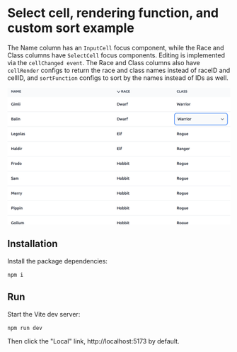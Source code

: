 # Select cell, rendering function, and custom sort example

The Name column has an ```InputCell``` focus component, while the Race and Class columns have ```SelectCell``` focus components. Editing is implemented via the ```cellChanged event```. The Race and Class columns also have ```cellRender``` configs to return the race and class names instead of raceID and cellID, and ```sortFunction``` configs to sort by the names instead of IDs as well.

![](../../screenshot-03.png)

## Installation

Install the package dependencies:

```sh
npm i
```

## Run

Start the Vite dev server:
```sh
npm run dev
```

Then click the "Local" link, http://localhost:5173 by default.

